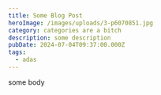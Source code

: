 ```yaml
---
title: Some Blog Post
heroImage: /images/uploads/3-p6070851.jpg
category: categories are a bitch
description: some description
pubDate: 2024-07-04T09:37:00.000Z
tags:
  - adas
---
```

some body
